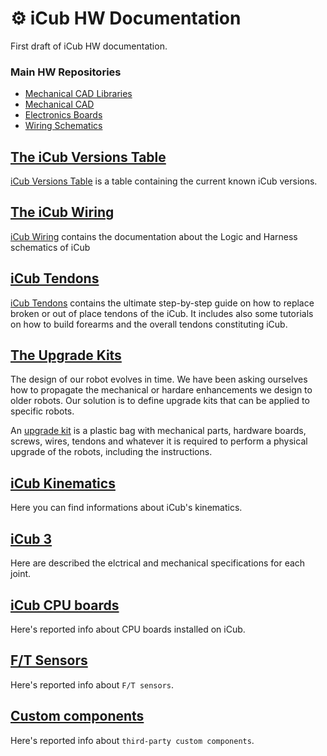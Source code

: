# ⚙ iCub HW Documentation
First draft of iCub HW documentation.

### Main HW Repositories
- [Mechanical CAD Libraries](https://github.com/icub-tech-iit/cad-libraries)
- [Mechanical CAD](https://github.com/icub-tech-iit/cad-mechanics-public)
- [Electronics Boards](https://github.com/icub-tech-iit/electronics-boards-public)
- [Wiring Schematics](https://github.com/icub-tech-iit/electronics-wiring-public)

## [The iCub Versions Table](./icub_versions/index.md)
[iCub Versions Table](./icub_versions/index.md) is a table containing the current known iCub versions.

## [The iCub Wiring](./icub_wiring/index.md)
[iCub Wiring](./icub_wiring/index.md) contains the documentation about the Logic and Harness schematics of iCub 

## [iCub Tendons](./icub_tendons/index.md)
[iCub Tendons](./icub_tendons/index.md) contains the ultimate step-by-step guide on how to replace broken or out of place tendons of the iCub. It includes also some tutorials on how to build forearms and the overall tendons constituting iCub.

## [The Upgrade Kits](./upgrade_kits/index.md)
The design of our robot evolves in time. We have been asking ourselves how to propagate the mechanical or hardare enhancements we design to older robots. Our solution is to define upgrade kits that can be applied to specific robots. 

An [upgrade kit](./upgrade_kits/index.md) is a plastic bag with mechanical parts, hardware boards, screws, wires, tendons and whatever it is required to perform a physical upgrade of the robots, including the instructions.

## [iCub Kinematics](./icub_kinematics/index.md)
Here you can find informations about iCub's kinematics.

## [iCub 3](./icub3/icub3-joints.md)
Here are described the elctrical and mechanical specifications for each joint.

## [iCub CPU boards](./icub_cpu_boards/icub_cpu_boards.md)
Here's reported info about CPU boards installed on iCub.

## [F/T Sensors](./ft_sensors/index.md)
Here's reported info about `F/T sensors`.

## [Custom components](./custom_components/custom_components.md)
Here's reported info about `third-party custom components`.
